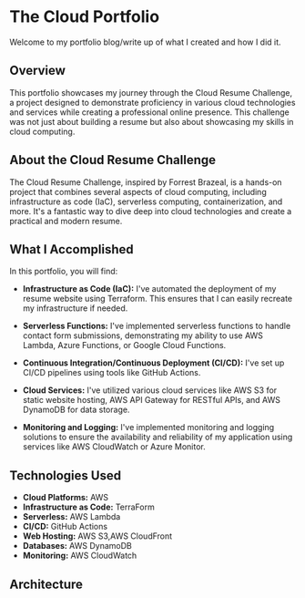 # The Cloud Portfolio

Welcome to my portfolio blog/write up of what I created and how I did it.

## Overview

This portfolio showcases my journey through the Cloud Resume Challenge, a project designed to demonstrate proficiency in various cloud technologies and services while creating a professional online presence. This challenge was not just about building a resume but also about showcasing my skills in cloud computing.

## About the Cloud Resume Challenge

The Cloud Resume Challenge, inspired by Forrest Brazeal, is a hands-on project that combines several aspects of cloud computing, including infrastructure as code (IaC), serverless computing, containerization, and more. It's a fantastic way to dive deep into cloud technologies and create a practical and modern resume.

## What I Accomplished

In this portfolio, you will find:

- **Infrastructure as Code (IaC):** I've automated the deployment of my resume website using Terraform. This ensures that I can easily recreate my infrastructure if needed.

- **Serverless Functions:** I've implemented serverless functions to handle contact form submissions, demonstrating my ability to use AWS Lambda, Azure Functions, or Google Cloud Functions.


- **Continuous Integration/Continuous Deployment (CI/CD):** I've set up CI/CD pipelines using tools like  GitHub Actions.


- **Cloud Services:** I've utilized various cloud services like AWS S3 for static website hosting, AWS API Gateway for RESTful APIs, and AWS DynamoDB for data storage.

- **Monitoring and Logging:** I've implemented monitoring and logging solutions to ensure the availability and reliability of my application using services like AWS CloudWatch or Azure Monitor.


## Technologies Used

- **Cloud Platforms:** AWS
- **Infrastructure as Code:** TerraForm
- **Serverless:** AWS Lambda
- **CI/CD:** GitHub Actions
- **Web Hosting:** AWS S3,AWS CloudFront
- **Databases:** AWS DynamoDB
- **Monitoring:** AWS CloudWatch

## Architecture







